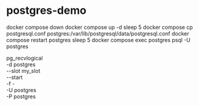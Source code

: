 # postgres-demo



docker compose down
docker compose up -d
sleep 5
docker compose cp postgresql.conf postgres:/var/lib/postgresql/data/postgresql.conf
docker compose restart postgres
sleep 5
docker compose exec postgres psql -U postgres
  
pg_recvlogical \
  -d postgres \
  --slot my_slot \
  --start \
  -f - \
  -U postgres \
  -P postgres